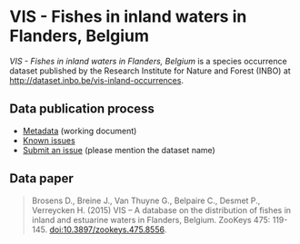 # VIS - Fishes in inland waters in Flanders, Belgium

*VIS - Fishes in inland waters in Flanders, Belgium* is a species occurrence dataset published by the Research Institute for Nature and Forest (INBO) at <http://dataset.inbo.be/vis-inland-occurrences>.

## Data publication process

* [Metadata](metadata.md) (working document)
* [Known issues](https://github.com/LifeWatchINBO/data-publication/labels/vis-inland-occurrences)
* [Submit an issue](https://github.com/LifeWatchINBO/data-publication/issues/new) (please mention the dataset name)

## Data paper

> Brosens D., Breine J., Van Thuyne G., Belpaire C., Desmet P., Verreycken H. (2015) VIS – A database on the distribution of fishes in inland and estuarine waters in Flanders, Belgium. ZooKeys 475: 119-145. [doi:10.3897/zookeys.475.8556](http://doi.org/10.3897/zookeys.475.8556).

